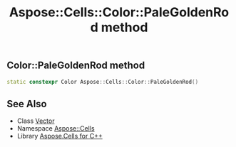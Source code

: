 ﻿---
title: Aspose::Cells::Color::PaleGoldenRod method
linktitle: PaleGoldenRod
second_title: Aspose.Cells for C++ API Reference
description: 'How to use PaleGoldenRod method of Aspose::Cells::Color class in C++.'
type: docs
weight: 9300
url: /cpp/aspose.cells/color/palegoldenrod/
---
## Color::PaleGoldenRod method




```cpp
static constexpr Color Aspose::Cells::Color::PaleGoldenRod()
```

## See Also

* Class [Vector](../../vector/)
* Namespace [Aspose::Cells](../../)
* Library [Aspose.Cells for C++](../../../)
